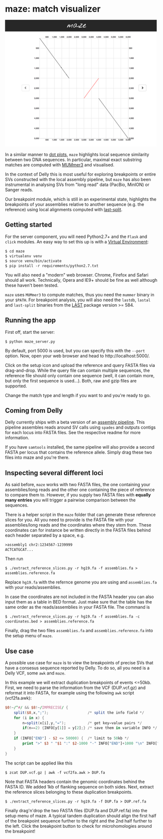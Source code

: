 # maze: match visualizer

<img src="maze.png" alt="maze" width="500">

In a similar manner to
[dot plots](http://en.wikipedia.org/wiki/Dot_plot_%28bioinformatics%29),
`maze` highlights local sequence similarity between two DNA sequences.
In particular, maximal exact substring matches are computed with
[MUMmer3](http://mummer.sourceforge.net/) and visualised.

In the context of Delly this is most useful for exploring breakpoints
or entire SVs constructed with the local assembly pipeline,
but `maze` has also been instrumental in analysing SVs from
"long read" data (PacBio, MinION) or Sanger reads.

Our breakpoint module, which is still in an experimental state, highlights
the breakpoints of your assemblies relative to another sequence (e.g. the 
reference) using local alignments computed with [last-split](http://last.cbrc.jp/).

## Getting started
For the server component, you will need Python2.7+ and the
`Flask` and `click` modules. An easy way to set this up is with a
[Virtual Environment](http://docs.python-guide.org/en/latest/dev/virtualenvs/):

    $ cd maze
    $ virtualenv venv
    $ source venv/bin/activate
    $ pip install -r requirements/python2.7.txt

You will also need a "modern" web browser. Chrome, Firefox and Safari 
should all work. Technically, Opera and IE9+ should be fine as well 
although these haven't been tested.

`maze` uses `MUMmer3` to compute matches, thus you need the
`mummer` binary in your `$PATH`. For breakpoint analysis, you
will also need the `lastdb`, `lastal` and `last-split` binaries 
from the [LAST](http://last.cbrc.jp/) package version >= 584.

## Running the app
First off, start the server:

    $ python maze_server.py

By default, port 5000 is used, but you can specify this with the
`--port` option. Now, open your web browser and head to http://localhost:5000/.

Click on the setup icon and upload the reference and query FASTA
files via drag-and-drop. While the query file can contain 
multiple sequences, the reference file should only contain one sequence
(well, it can contain more, but only the first sequence is used...).
Both, raw and gzip files are supported.

Change the match type and length if you want to and you're ready to go.

## Coming from Delly
Delly currently ships with a beta version of an 
[assembly pipeline](https://github.com/tobiasrausch/delly/tree/master/assembly). 
This pipeline assembles reads around SV calls using `spades` and outputs
contigs for each locus into FASTA files. See the respective readme for
more information.

If you have `samtools` installed, the same pipeline will also provide a
second FASTA per locus that contains the reference allele. Simply drag 
these two files into maze and you're there.

## Inspecting several different loci
As said before, `maze` works with two FASTA files, the one containing your 
assemblies/long reads and the other one containing the piece of reference 
to compare them to. However, if you supply two FASTA files with **equally 
many entries** you will trigger a pairwise comparison between the sequences. 	

There is a helper script in the `maze` folder that can generate these
reference slices for you. All you need to provide is the FASTA file
with your assemblies/long reads and the coordinates where they stem from. 
These coordinates can for instance be written directly in the FASTA files 
behind each header separated by a space, e.g.

    >assembly1 chr2:1234567-1239999
    ACTCATGCAT...

Then run

    $ ./extract_reference_slices.py -r hg19.fa -f assemblies.fa > assemblies.reference.fa

Replace `hg19.fa` with the refernce genome you are using and `assemblies.fa`
with your reads/assemblies. 

In case the coordinates are not included in the FASTA header you can 
also input them as a table in BED format. Just make sure that the table 
has the same order as the reads/assemblies in your FASTA file. The 
command is 

    $ ./extract_reference_slices.py -r hg19.fa -f assemblies.fa -c coordinates.bed > assemblies.reference.fa 

Finally, drag the two files `assemblies.fa` and `assemblies.reference.fa`
into the setup menu of `maze`.

## Use case
A possible use case for `maze` is to view the breakpoints of precise SVs
that have a consesus sequence reported by Delly. To do so, all you need is
a Delly VCF, some `awk` and `maze`.

In this example we will extract duplication breakpoints of events <=50kb.
First, we need to parse the information from the VCF (DUP.vcf.gz) and 
reformat it into FASTA, for example using the following `awk` script (vcf2fa.awk):

```awk
$0!~/^#/ && $8!~/IMPRECISE/ {
	split($8,x,";");                  /* split the info field */
	for (i in x) { 
		n=split(x[i],y,"=");          /* get key=value pairs */
		if(n==2) {INFO[y[1]] = y[2];} /* save them in variable INFO */
	} 
	if (INFO["END"] - $2 <= 50000) {  /* limit to 50kb */
		print ">" $3 " "$1 ":" $2-1000 "-" INFO["END"]+1000 "\n" INFO["CONSENSUS"]
	}
}
```

The script can be applied like this

    $ zcat DUP.vcf.gz | awk -f vcf2fa.awk > DUP.fa

Note that FASTA headers contain the genomic coordinates behind
the FASTA ID. We added 1kb of flanking sequence on both sides.
Next, extract the reference slices belonging to these duplication breakpoints.

    $ ./extract_reference_slices.py -r hg19.fa -f DUP.fa > DUP.ref.fa

Finally drag'n'drop the two FASTA files (DUP.fa and DUP.ref.fa) into 
the setup menu of maze. A typical tandem duplication should align
the first half of the breakpoint sequence further to the right and the
2nd half further to the left. Click the breakpoint button to check for
microhomologies around the breakpoint!

